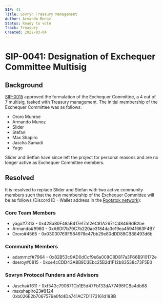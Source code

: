 ```yaml
---
SIP: 41
Title: Sovryn Treasury Management
Author: Armando Munoz
Status: Ready to vote
Track: Treasury
Created: 2022-03-04
---
```


# SIP-0041: Designation of Exchequer Committee Multisig

## Background

[SIP-0015](https://bitocracy.sovryn.app/governorAdmin/2) approved the formulation of the Exchequer Committee, a 4 out of 7 multisig, tasked with Treasury management. The initial membership of the Exchequer Committee was as follows:  
- Ororo Munroe
- Armando Munoz
- Slider
- Stefan
- Max Shapiro
- Jascha Samadi
- Yago
  
Slider and Setfan have since left the project for personal reasons and are no longer active as Exchequer Committee members. 


## Resolved

It is resolved to replace Slider and Stefan with two active community members such that the new membership of the Exchequer Committee will be as follows (Discord ID - Wallet address in the [Rootstok network](https://explorer.rsk.co/)):  

### Core Team Members  

- yago#7313 - 0x428a80F48aB417e17a12eC81A2671C4846BdB2be  
- Armando#9960 - 0xA6Df7b79C7b220ae3184da3e19ea45941663F4B7  
- Ororo#4565 - 0x03030769F584978e47bb29e80dDD88CB88493d6b  

### Community Members

- adamrncf#7964 - 0x82B53c9AD0dCcf9e6a008C8D817a3F66B910172e   
- dseroy#0815 - 0xce4cCDD43A8B9D3Ebc25B2d1F12b83538c73F5E0  

### Sovryn Protocol Funders and Advisors

- Jascha#1611 - 0xf543c790671Cb1E5d47Fb133dA77496fCBa4db68  
- maxshapiro23#8124 - 0xb026E2b7067579e0fd4Da741AC7D1173161d188B  
  